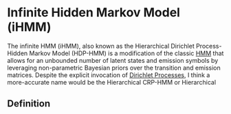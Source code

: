 # Infinite Hidden Markov Model (iHMM)

The infinite HMM (iHMM), also known as the Hierarchical Dirichlet Process-Hidden
Markov Model (HDP-HMM) is a modification of the classic [HMM](hidden_markov_model.md)
that allows for an unbounded number of latent states and emission symbols by 
leveraging non-parametric Bayesian priors over the transition and emission matrices.
Despite the explicit invocation of [Dirichlet Processes](../stochastic_processes/dirichlet_process.md),
I think a more-accurate name would be the Hierarchical CRP-HMM or Hierarchical

## Definition
